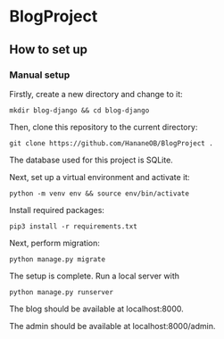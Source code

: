 # BlogProject

## How to set up

### Manual setup
Firstly, create a new directory and change to it:
```
mkdir blog-django && cd blog-django
```
Then, clone this repository to the current directory:
```
git clone https://github.com/HananeOB/BlogProject .
```

The database used for this project is SQLite.

Next, set up a virtual environment and activate it:
```
python -m venv env && source env/bin/activate
```
Install required packages:

`pip3 install -r requirements.txt`

Next, perform migration:
```
python manage.py migrate 
```
The setup is complete. Run a local server with
```
python manage.py runserver 
```
The blog should be available at localhost:8000.

The admin should be available at localhost:8000/admin.

